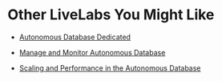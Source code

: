 # Other LiveLabs You Might Like


- [Autonomous Database Dedicated](https://apexapps.oracle.com/pls/apex/dbpm/r/livelabs/view-workshop?wid=677)

- [Manage and Monitor Autonomous Database](https://apexapps.oracle.com/pls/apex/dbpm/r/livelabs/view-workshop?wid=553)

- [Scaling and Performance in the Autonomous Database](https://apexapps.oracle.com/pls/apex/dbpm/r/livelabs/view-workshop?wid=608)
